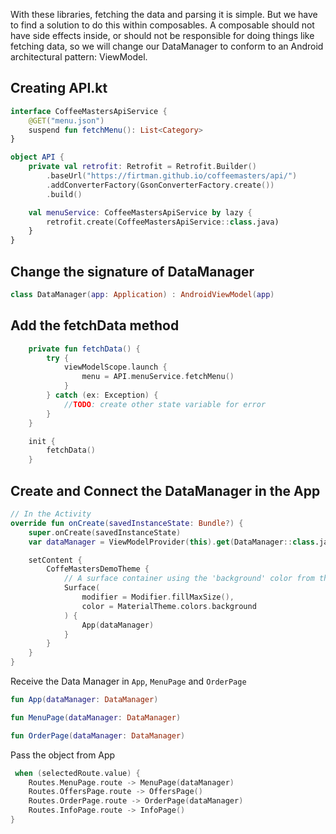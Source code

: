 With these libraries, fetching the data and parsing it is simple. But we have to find a solution to do this within composables. A composable should not have side effects inside, or should not be responsible for doing things like fetching data, so we will change our DataManager to conform to an Android architectural pattern: ViewModel.

## Creating API.kt

```kotlin
interface CoffeeMastersApiService {
    @GET("menu.json")
    suspend fun fetchMenu(): List<Category>
}

object API {
    private val retrofit: Retrofit = Retrofit.Builder()
        .baseUrl("https://firtman.github.io/coffeemasters/api/")
        .addConverterFactory(GsonConverterFactory.create())
        .build()

    val menuService: CoffeeMastersApiService by lazy {
        retrofit.create(CoffeeMastersApiService::class.java)
    }
}
```


## Change the signature of DataManager

```kotlin
class DataManager(app: Application) : AndroidViewModel(app)
```

## Add the fetchData method

```kotlin
    private fun fetchData() {
        try {
            viewModelScope.launch {
                menu = API.menuService.fetchMenu()
            }
        } catch (ex: Exception) {
            //TODO: create other state variable for error 
        }
    }

    init {
        fetchData()
    }
```

## Create and Connect the DataManager in the App

```kotlin
// In the Activity
override fun onCreate(savedInstanceState: Bundle?) {
    super.onCreate(savedInstanceState)
    var dataManager = ViewModelProvider(this).get(DataManager::class.java)

    setContent {
        CoffeMastersDemoTheme {
            // A surface container using the 'background' color from the theme
            Surface(
                modifier = Modifier.fillMaxSize(),
                color = MaterialTheme.colors.background
            ) {
                App(dataManager)
            }
        }
    }
}
```

Receive the Data Manager in `App`, `MenuPage` and `OrderPage`
```kotlin
fun App(dataManager: DataManager)

fun MenuPage(dataManager: DataManager)

fun OrderPage(dataManager: DataManager)
```

Pass the object from App

```kotlin
 when (selectedRoute.value) {
    Routes.MenuPage.route -> MenuPage(dataManager)
    Routes.OffersPage.route -> OffersPage()
    Routes.OrderPage.route -> OrderPage(dataManager)
    Routes.InfoPage.route -> InfoPage()
}
```